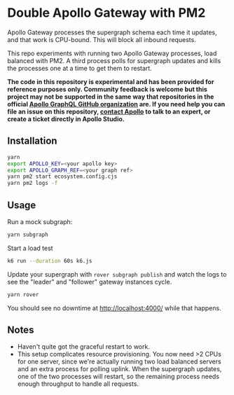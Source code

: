 # Double Apollo Gateway with PM2

Apollo Gateway processes the supergraph schema each time it updates, and that work is CPU-bound. This will block all inbound requests.

This repo experiments with running two Apollo Gateway processes, load balanced with PM2. A third process polls for supergraph updates and kills the processes one at a time to get them to restart.

**The code in this repository is experimental and has been provided for reference purposes only. Community feedback is welcome but this project may not be supported in the same way that repositories in the official [Apollo GraphQL GitHub organization](https://github.com/apollographql) are. If you need help you can file an issue on this repository, [contact Apollo](https://www.apollographql.com/contact-sales) to talk to an expert, or create a ticket directly in Apollo Studio.**

## Installation

```sh
yarn
export APOLLO_KEY=<your apollo key>
export APOLLO_GRAPH_REF=<your graph ref>
yarn pm2 start ecosystem.config.cjs
yarn pm2 logs -f
```

## Usage

Run a mock subgraph:

```sh
yarn subgraph
```

Start a load test

```sh
k6 run --duration 60s k6.js
```

Update your supergraph with `rover subgraph publish` and watch the logs to see the "leader" and "follower" gateway instances cycle.

```sh
yarn rover
```

You should see no downtime at [http://localhost:4000/](http://localhost:4000/) while that happens.

## Notes

- Haven't quite got the graceful restart to work.
- This setup complicates resource provisioning. You now need >2 CPUs for one server, since we're actually running two load balanced servers and an extra process for polling uplink. When the supergraph updates, one of the two processes will restart, so the remaining process needs enough throughput to handle all requests.
